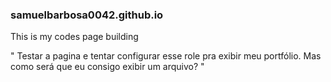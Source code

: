 ### samuelbarbosa0042.github.io
  This is my codes page building
 
<p> " Testar a pagina e tentar configurar esse role pra exibir meu portfólio. Mas como será que eu consigo exibir um arquivo? " </p>
